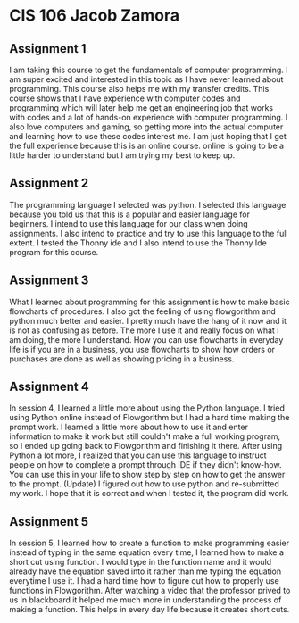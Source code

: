 # CIS 106 Jacob Zamora

## Assignment 1

I am taking this course to get the fundamentals of computer programming. I am super excited and interested in this topic as I have never learned about programming. This course also helps me with my transfer credits. This course shows that I have experience with computer codes and programming which will later help me get an engineering job that works with codes and a lot of hands-on experience with computer programming. I also love computers and gaming, so getting more into the actual computer and learning how to use these codes interest me. I am just hoping that I get the full experience because this is an online course. online is going to be a little harder to understand but I am trying my best to keep up. 

## Assignment 2
The programming language I selected was python. I selected this language because you told us that this is a popular and easier language for beginners. I intend to use this language for our class when doing assignments. I also intend to practice and try to use this language to the full extent. I tested the Thonny ide and I also intend to use the Thonny Ide program for this course. 

## Assignment 3 
What I learned about programming for this assignment is how to make basic flowcharts of procedures. I also got the feeling of using flowgorithm and python much better and easier. I pretty much have the hang of it now and it is not as confusing as before. The more I use it and really focus on what I am doing, the more I understand. How you can use flowcharts in everyday life is if you are in a business, you use flowcharts to show how orders or purchases are done as well as showing pricing in a business. 

## Assignment 4
In session 4, I learned a little more about using the Python language. I tried using Python online instead of Flowgorithm but I had a hard time making the prompt work. I learned a little more about how to use it and enter information to make it work but still couldn't make a full working program, so I ended up going back to Flowgorithm and finishing it there. After using Python a lot more, I realized that you can use this language to instruct people on how to complete a prompt through IDE if they didn't know-how. You can use this in your life to show step by step on how to get the answer to the prompt. (Update) I figured out how to use python and re-submitted my work. I hope that it is correct and when I tested it, the program did work. 

## Assignment 5
In session 5, I learned how to create a function to make programming easier instead of typing in the same equation every time, I learned how to make a short cut using function. I would type in the function name and it would already have the equation saved into it rather than me typing the equation everytime I use it. I had a hard time how to figure out how to properly use functions in Flowgorithm. After watching a video that the professor prived to us in blackboard it helped me much more in understanding the process of making a function. This helps in every day life because it creates short cuts.
